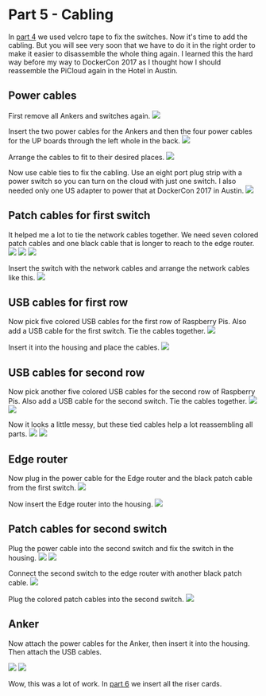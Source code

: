 # Part 5 - Cabling

In [part 4](./SWITCHES.md) we used velcro tape to fix the switches. Now it's time to add the cabling. But you will see very soon that we have to do it in the right order to make it easier to disassemble the whole thing again. I learned this the hard way before my way to DockerCon 2017 as I thought how I should reassemble the PiCloud again in the Hotel in Austin.

## Power cables

First remove all Ankers and switches again.
![](images/cabling01.jpg)

Insert the two power cables for the Ankers and then the four power cables for the UP boards through the left whole in the back.
![](images/cabling02.jpg)

Arrange the cables to fit to their desired places.
![](images/cabling03.jpg)

Now use cable ties to fix the cabling. Use an eight port plug strip with a power switch so you can turn on the cloud with just one switch. I also needed only one US adapter to power that at DockerCon 2017 in Austin.
![](images/cabling04.jpg)

## Patch cables for first switch

It helped me a lot to tie the network cables together. We need seven colored patch cables and one black cable that is longer to reach to the edge router.
![](images/cabling05.jpg)
![](images/cabling06.jpg)
![](images/cabling07.jpg)

Insert the switch with the network cables and arrange the network cables like this.
![](images/cabling08.jpg)

## USB cables for first row

Now pick five colored USB cables for the first row of Raspberry Pis. Also add a USB cable for the first switch. Tie the cables together.
![](images/usbcabling01.jpg)

Insert it into the housing and place the cables.
![](images/usbcabling02.jpg)

## USB cables for second row

Now pick another five colored USB cables for the second row of Raspberry Pis. Also add a USB cable for the second switch. Tie the cables together.
![](images/usbcabling03.jpg)
![](images/usbcabling04.jpg)

Now it looks a little messy, but these tied cables help a lot reassembling all parts.
![](images/usbcabling05.jpg)
![](images/usbcabling06.jpg)

## Edge router

Now plug in the power cable for the Edge router and the black patch cable from the first switch.
![](images/edgecabling01.jpg)

Now insert the Edge router into the housing.
![](images/edgecabling02.jpg)

## Patch cables for second switch

Plug the power cable into the second switch and fix the switch in the housing.
![](images/cabling2-01.jpg)
![](images/cabling2-02.jpg)

Connect the second switch to the edge router with another black patch cable.
![](images/cabling2-03.jpg)

Plug the colored patch cables into the second switch.
![](images/cabling2-04.jpg)

## Anker

Now attach the power cables for the Anker, then insert it into the housing. Then attach the USB cables.

![](images/usbcabling08.jpg)
![](images/usbcabling09.jpg)

Wow, this was a lot of work. In [part 6](FINAL-ASSEMBLING.md) we insert all the riser cards.
